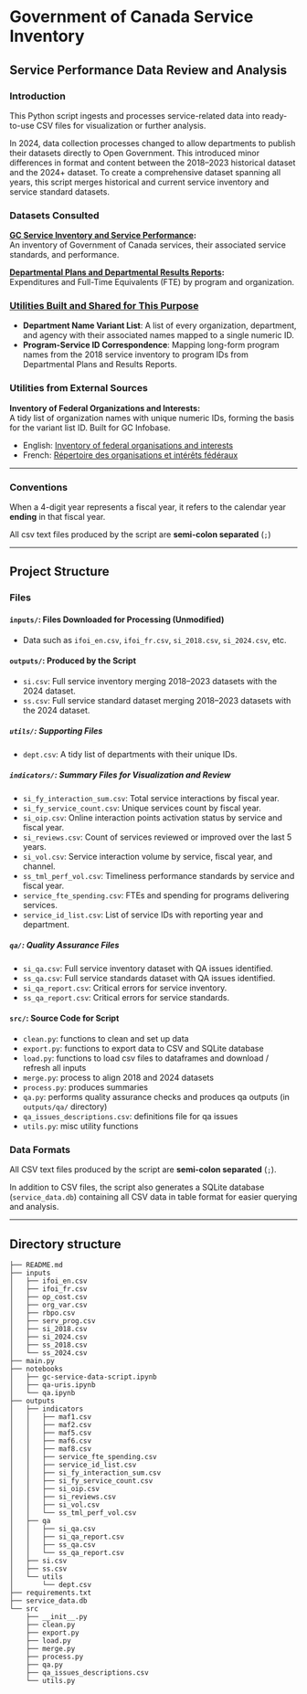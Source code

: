 # Government of Canada Service Inventory
## Service Performance Data Review and Analysis

### Introduction
This Python script ingests and processes service-related data into ready-to-use CSV files for visualization or further analysis.

In 2024, data collection processes changed to allow departments to publish their datasets directly to Open Government. This introduced minor differences in format and content between the 2018–2023 historical dataset and the 2024+ dataset. To create a comprehensive dataset spanning all years, this script merges historical and current service inventory and service standard datasets.

### Datasets Consulted

**[GC Service Inventory and Service Performance](https://open.canada.ca/data/en/dataset/3ac0d080-6149-499a-8b06-7ce5f00ec56c):**  
An inventory of Government of Canada services, their associated service standards, and performance.

**[Departmental Plans and Departmental Results Reports](https://open.canada.ca/data/en/dataset/a35cf382-690c-4221-a971-cf0fd189a46f/resource/64774bc1-c90a-4ae2-a3ac-d9b50673a895):**  
Expenditures and Full-Time Equivalents (FTE) by program and organization.

### [Utilities Built and Shared for This Purpose](https://github.com/gc-performance/utilities)
- **Department Name Variant List**: A list of every organization, department, and agency with their associated names mapped to a single numeric ID.  
- **Program-Service ID Correspondence**: Mapping long-form program names from the 2018 service inventory to program IDs from Departmental Plans and Results Reports.

### Utilities from External Sources
**Inventory of Federal Organizations and Interests:**  
A tidy list of organization names with unique numeric IDs, forming the basis for the variant list ID. Built for GC Infobase.  
- English: [Inventory of federal organisations and interests](https://open.canada.ca/data/en/dataset/a35cf382-690c-4221-a971-cf0fd189a46f/resource/7c131a87-7784-4208-8e5c-043451240d95)  
- French: [Répertoire des organisations et intérêts fédéraux](https://open.canada.ca/data/en/dataset/a35cf382-690c-4221-a971-cf0fd189a46f/resource/45069fe9-abe3-437f-97dd-3f64958bfa85)

---

### Conventions
When a 4-digit year represents a fiscal year, it refers to the calendar year **ending** in that fiscal year.

All csv text files produced by the script are **semi-colon separated** (`;`)

---
## Project Structure

### Files

#### `inputs/`: Files Downloaded for Processing (Unmodified)
- Data such as `ifoi_en.csv`, `ifoi_fr.csv`, `si_2018.csv`, `si_2024.csv`, etc.

#### `outputs/`: Produced by the Script
- `si.csv`: Full service inventory merging 2018–2023 datasets with the 2024 dataset.
- `ss.csv`: Full service standard dataset merging 2018–2023 datasets with the 2024 dataset.

##### `utils/`: Supporting Files
- `dept.csv`: A tidy list of departments with their unique IDs.

##### `indicators/`: Summary Files for Visualization and Review
- `si_fy_interaction_sum.csv`: Total service interactions by fiscal year.
- `si_fy_service_count.csv`: Unique services count by fiscal year.
- `si_oip.csv`: Online interaction points activation status by service and fiscal year.
- `si_reviews.csv`: Count of services reviewed or improved over the last 5 years.
- `si_vol.csv`: Service interaction volume by service, fiscal year, and channel.
- `ss_tml_perf_vol.csv`: Timeliness performance standards by service and fiscal year.
- `service_fte_spending.csv`: FTEs and spending for programs delivering services.
- `service_id_list.csv`: List of service IDs with reporting year and department.

##### `qa/`: Quality Assurance Files
- `si_qa.csv`: Full service inventory dataset with QA issues identified.
- `ss_qa.csv`: Full service standards dataset with QA issues identified.
- `si_qa_report.csv`: Critical errors for service inventory.
- `ss_qa_report.csv`: Critical errors for service standards.

#### `src/`: Source Code for Script
- `clean.py`: functions to clean and set up data
- `export.py`: functions to export data to CSV and SQLite database
- `load.py`: functions to load csv files to dataframes and download / refresh all inputs
- `merge.py`: process to align 2018 and 2024 datasets
- `process.py`: produces summaries
- `qa.py`: performs quality assurance checks and produces qa outputs (in `outputs/qa/` directory)
- `qa_issues_descriptions.csv`: definitions file for qa issues
- `utils.py`: misc utility functions

### Data Formats

All CSV text files produced by the script are **semi-colon separated** (`;`).

In addition to CSV files, the script also generates a SQLite database (`service_data.db`) containing all CSV data in table format for easier querying and analysis.

---

## Directory structure
```
├── README.md
├── inputs
│   ├── ifoi_en.csv
│   ├── ifoi_fr.csv
│   ├── op_cost.csv
│   ├── org_var.csv
│   ├── rbpo.csv
│   ├── serv_prog.csv
│   ├── si_2018.csv
│   ├── si_2024.csv
│   ├── ss_2018.csv
│   └── ss_2024.csv
├── main.py
├── notebooks
│   ├── gc-service-data-script.ipynb
│   ├── qa-uris.ipynb
│   └── qa.ipynb
├── outputs
│   ├── indicators
│   │   ├── maf1.csv
│   │   ├── maf2.csv
│   │   ├── maf5.csv
│   │   ├── maf6.csv
│   │   ├── maf8.csv
│   │   ├── service_fte_spending.csv
│   │   ├── service_id_list.csv
│   │   ├── si_fy_interaction_sum.csv
│   │   ├── si_fy_service_count.csv
│   │   ├── si_oip.csv
│   │   ├── si_reviews.csv
│   │   ├── si_vol.csv
│   │   └── ss_tml_perf_vol.csv
│   ├── qa
│   │   ├── si_qa.csv
│   │   ├── si_qa_report.csv
│   │   ├── ss_qa.csv
│   │   └── ss_qa_report.csv
│   ├── si.csv
│   ├── ss.csv
│   └── utils
│       └── dept.csv
├── requirements.txt
├── service_data.db
└── src
    ├── __init__.py
    ├── clean.py
    ├── export.py
    ├── load.py
    ├── merge.py
    ├── process.py
    ├── qa.py
    ├── qa_issues_descriptions.csv
    └── utils.py
